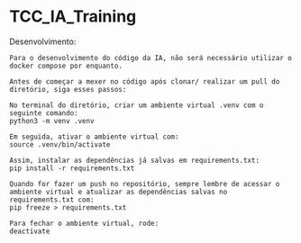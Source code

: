 # TCC_IA_Training
Desenvolvimento:

    Para o desenvolvimento do código da IA, não será necessário utilizar o docker compose por enquanto.

    Antes de começar a mexer no código após clonar/ realizar um pull do diretório, siga esses passos:

    No terminal do diretório, criar um ambiente virtual .venv com o seguinte comando:
    python3 -m venv .venv

    Em seguida, ativar o ambiente virtual com:
    source .venv/bin/activate

    Assim, instalar as dependências já salvas em requirements.txt:
    pip install -r requirements.txt

    Quando for fazer um push no repositório, sempre lembre de acessar o ambiente virtual e atualizar as dependências salvas no requirements.txt com:
    pip freeze > requirements.txt

    Para fechar o ambiente virtual, rode:
    deactivate
